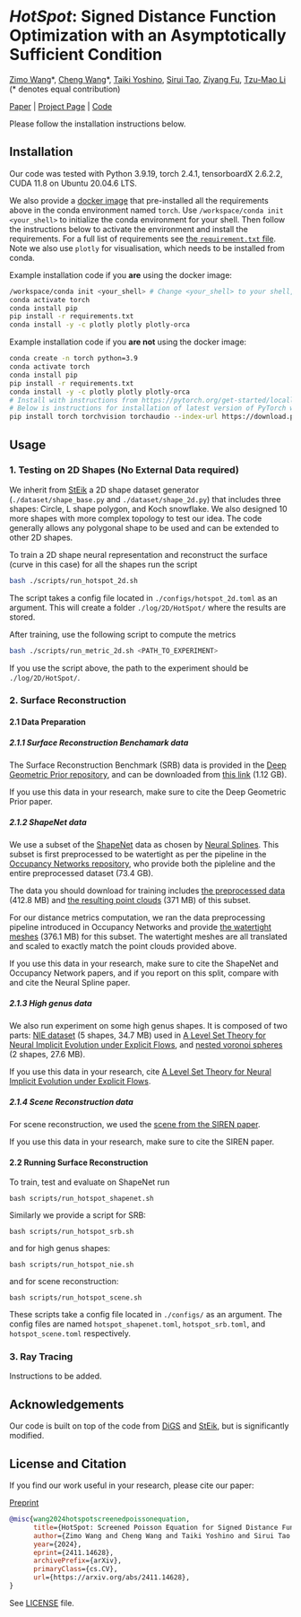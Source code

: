 # ***HotSpot***: Signed Distance Function Optimization with an Asymptotically Sufficient Condition

[Zimo Wang](https://zeamoxwang.github.io/homepage/)\*, [Cheng Wang](https://galaxeaaa.github.io/)\*, [Taiki Yoshino](https://www.linkedin.com/in/taiki-yoshino-167a60266), [Sirui Tao](https://dylantao.github.io/), [Ziyang Fu](https://fzy28.github.io/), [Tzu-Mao Li](https://cseweb.ucsd.edu/~tzli/) (* denotes equal contribution)

[Paper](https://arxiv.org/abs/2411.14628) | [Project Page](https://zeamoxwang.github.io/HotSpot-CVPR25/) | [Code](https://github.com/Galaxeaaa/HotSpot)

Please follow the installation instructions below.

## Installation

Our code was tested with Python 3.9.19, torch 2.4.1, tensorboardX 2.6.2.2, CUDA 11.8 on Ubuntu 20.04.6 LTS. 

We also provide a [docker image](https://hub.docker.com/layers/galaxeaaa/pytorch-cuda11.8/latest/images/sha256-5e32b788a2cb0740234a7ed166451f4324cd79e07add2e7d61569013faa3c0e0?context=repo) that pre-installed all the requirements above in the conda environment named `torch`. Use `/workspace/conda init <your_shell>` to initialize the conda environment for your shell. Then follow the instructions below to activate the environment and install the requirements. For a full list of requirements see [the `requirement.txt` file](requirements.txt). Note we also use `plotly` for visualisation, which needs to be installed from conda.

Example installation code if you **are** using the docker image:
```sh
/workspace/conda init <your_shell> # Change <your_shell> to your shell, e.g. bash, zsh, fish
conda activate torch
conda install pip
pip install -r requirements.txt
conda install -y -c plotly plotly plotly-orca 
```

Example installation code if you **are not** using the docker image:
```sh
conda create -n torch python=3.9
conda activate torch
conda install pip
pip install -r requirements.txt
conda install -y -c plotly plotly plotly-orca
# Install with instructions from https://pytorch.org/get-started/locally/
# Below is instructions for installation of latest version of PyTorch with CUDA 11.8
pip install torch torchvision torchaudio --index-url https://download.pytorch.org/whl/cu118
```

## Usage

### 1. Testing on 2D Shapes (No External Data required)

We inherit from [StEik](https://github.com/sunyx523/StEik) a 2D shape dataset generator (`./dataset/shape_base.py` and `./dataset/shape_2d.py`) that includes three shapes: Circle, L shape polygon, and Koch snowflake. We also designed 10 more shapes with more complex topology to test our idea. The code generally allows any polygonal shape to be used and can be extended to other 2D shapes. 

To train a 2D shape neural representation and reconstruct the surface (curve in this case) for all the shapes run the script 

```sh
bash ./scripts/run_hotspot_2d.sh
```

The script takes a config file located in `./configs/hotspot_2d.toml` as an argument. This will create a folder `./log/2D/HotSpot/` where the results are stored.


After training, use the following script to compute the metrics

```sh
bash ./scripts/run_metric_2d.sh <PATH_TO_EXPERIMENT>
```

If you use the script above, the path to the experiment should be `./log/2D/HotSpot/`.

### 2. Surface Reconstruction
#### 2.1 Data Preparation 
##### 2.1.1 Surface Reconstruction Benchamark data
The Surface Reconstruction Benchmark (SRB) data is provided in the [Deep Geometric Prior repository](https://github.com/fwilliams/deep-geometric-prior), and can be downloaded from [this link](https://drive.google.com/file/d/17Elfc1TTRzIQJhaNu5m7SckBH_mdjYSe/view) (1.12 GB).

If you use this data in your research, make sure to cite the Deep Geometric Prior paper.

##### 2.1.2 ShapeNet data
We use a subset of the [ShapeNet](https://shapenet.org/) data as chosen by [Neural Splines](https://github.com/fwilliams/neural-splines). This subset is first preprocessed to be watertight as per the pipeline in the [Occupancy Networks repository](https://github.com/autonomousvision/occupancy_networks), who provide both the pipleline and the entire preprocessed dataset (73.4 GB).

The data you should download for training includes [the preprocessed data](https://drive.google.com/file/d/1h6TFHnza0axOZz5AuRkfyLMx_sFcu_Yf/view?usp=sharing) (412.8 MB) and [the resulting point clouds](https://drive.google.com/file/d/14CW_a0gS3ARJsIonyqPc5eKT3iVcCWZ0/view?usp=sharing) (371 MB) of this subset.

For our distance metrics computation, we ran the data preprocessing pipeline introduced in Occupancy Networks and provide [the watertight meshes](https://drive.google.com/file/d/1HAZ41-rZQIw_pezj-ES-ZtgXO6JanU-V/view?usp=sharing) (376.1 MB) for this subset. The watertight meshes are all translated and scaled to exactly match the point clouds provided above.

If you use this data in your research, make sure to cite the ShapeNet and Occupancy Network papers, and if you report on this split, compare with and cite the Neural Spline paper.

##### 2.1.3 High genus data
We also run experiment on some high genus shapes. It is composed of two parts: [NIE dataset](https://drive.google.com/file/d/12Z0nmNISGlsfy-QK3_uw91uuj9hC6DDc/view?usp=drive_link) (5 shapes, 34.7 MB) used in [A Level Set Theory for Neural Implicit Evolution under Explicit Flows](https://ishit.github.io/nie/index.html), and [nested voronoi spheres](https://drive.google.com/file/d/1LGN6HUrZFKWoRvR2gKmmGzMjFLJbKJP2/view?usp=drive_link) (2 shapes, 27.6 MB).

If you use this data in your research, cite [A Level Set Theory for Neural Implicit Evolution under Explicit Flows](https://ishit.github.io/nie/index.html).

##### 2.1.4 Scene Reconstruction data
For scene reconstruction, we used the [scene from the SIREN paper](https://drive.google.com/drive/folders/1_iq__37-hw7FJOEUK1tX7mdp8SKB368K?usp=sharing).

If you use this data in your research, make sure to cite the SIREN paper.

#### 2.2 Running Surface Reconstruction
To train, test and evaluate on ShapeNet run 

```bash scripts/run_hotspot_shapenet.sh```

Similarly we provide a script for SRB: 

```bash scripts/run_hotspot_srb.sh```

and for high genus shapes:

```bash scripts/run_hotspot_nie.sh```

and for scene reconstruction:

```bash scripts/run_hotspot_scene.sh``` 

These scripts take a config file located in `./configs/` as an argument. The config files are named `hotspot_shapenet.toml`, `hotspot_srb.toml`, and `hotspot_scene.toml` respectively.

### 3. Ray Tracing

Instructions to be added.

## Acknowledgements

Our code is built on top of the code from [DiGS](https://github.com/Chumbyte/DiGS) and [StEik](https://github.com/sunyx523/StEik), but is significantly modified.

## License and Citation

If you find our work useful in your research, please cite our paper:

[Preprint](https://arxiv.org/abs/2411.14628)
```bibtex
@misc{wang2024hotspotscreenedpoissonequation,
      title={HotSpot: Screened Poisson Equation for Signed Distance Function Optimization}, 
      author={Zimo Wang and Cheng Wang and Taiki Yoshino and Sirui Tao and Ziyang Fu and Tzu-Mao Li},
      year={2024},
      eprint={2411.14628},
      archivePrefix={arXiv},
      primaryClass={cs.CV},
      url={https://arxiv.org/abs/2411.14628}, 
}
```

See [LICENSE](LICENSE) file.